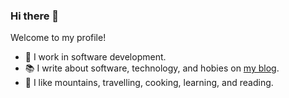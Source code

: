 ### Hi there 👋

Welcome to my profile!

- 🔭 I work in software development.
- 📚 I write about software, technology, and hobies on [my blog](https://www.yusufaytas.com/).
- 🍖 I like mountains, travelling, cooking, learning, and reading.  
